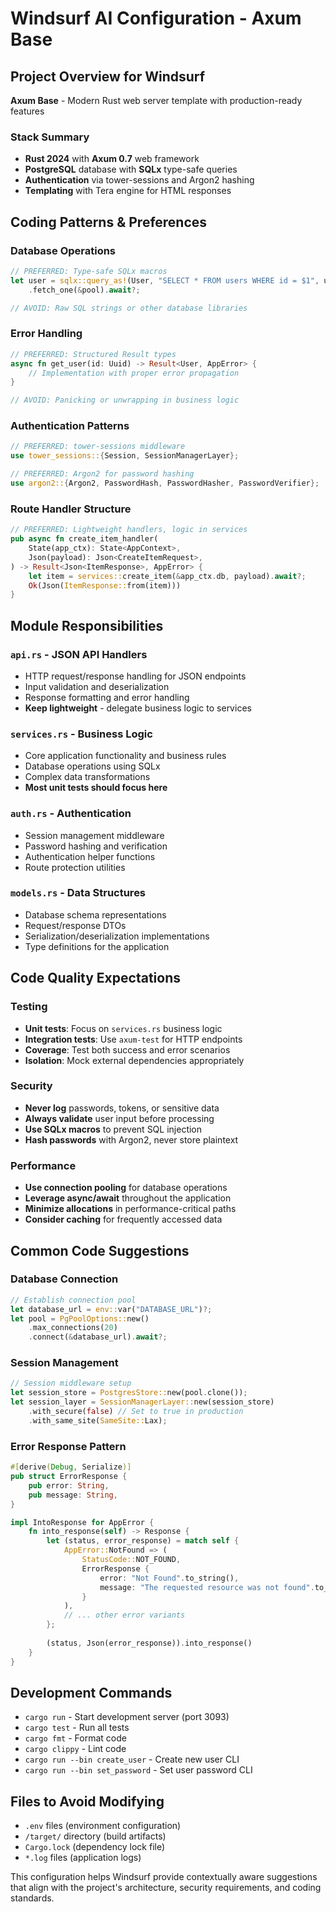 # Windsurf AI Configuration - Axum Base

## Project Overview for Windsurf
**Axum Base** - Modern Rust web server template with production-ready features

### Stack Summary
- **Rust 2024** with **Axum 0.7** web framework
- **PostgreSQL** database with **SQLx** type-safe queries
- **Authentication** via tower-sessions and Argon2 hashing
- **Templating** with Tera engine for HTML responses

## Coding Patterns & Preferences

### Database Operations
```rust
// PREFERRED: Type-safe SQLx macros
let user = sqlx::query_as!(User, "SELECT * FROM users WHERE id = $1", user_id)
    .fetch_one(&pool).await?;

// AVOID: Raw SQL strings or other database libraries
```

### Error Handling
```rust
// PREFERRED: Structured Result types
async fn get_user(id: Uuid) -> Result<User, AppError> {
    // Implementation with proper error propagation
}

// AVOID: Panicking or unwrapping in business logic
```

### Authentication Patterns
```rust
// PREFERRED: tower-sessions middleware
use tower_sessions::{Session, SessionManagerLayer};

// PREFERRED: Argon2 for password hashing
use argon2::{Argon2, PasswordHash, PasswordHasher, PasswordVerifier};
```

### Route Handler Structure
```rust
// PREFERRED: Lightweight handlers, logic in services
pub async fn create_item_handler(
    State(app_ctx): State<AppContext>,
    Json(payload): Json<CreateItemRequest>,
) -> Result<Json<ItemResponse>, AppError> {
    let item = services::create_item(&app_ctx.db, payload).await?;
    Ok(Json(ItemResponse::from(item)))
}
```

## Module Responsibilities

### `api.rs` - JSON API Handlers
- HTTP request/response handling for JSON endpoints
- Input validation and deserialization
- Response formatting and error handling
- **Keep lightweight** - delegate business logic to services

### `services.rs` - Business Logic
- Core application functionality and business rules
- Database operations using SQLx
- Complex data transformations
- **Most unit tests should focus here**

### `auth.rs` - Authentication
- Session management middleware
- Password hashing and verification
- Authentication helper functions
- Route protection utilities

### `models.rs` - Data Structures  
- Database schema representations
- Request/response DTOs
- Serialization/deserialization implementations
- Type definitions for the application

## Code Quality Expectations

### Testing
- **Unit tests**: Focus on `services.rs` business logic
- **Integration tests**: Use `axum-test` for HTTP endpoints
- **Coverage**: Test both success and error scenarios
- **Isolation**: Mock external dependencies appropriately

### Security
- **Never log** passwords, tokens, or sensitive data
- **Always validate** user input before processing
- **Use SQLx macros** to prevent SQL injection
- **Hash passwords** with Argon2, never store plaintext

### Performance
- **Use connection pooling** for database operations  
- **Leverage async/await** throughout the application
- **Minimize allocations** in performance-critical paths
- **Consider caching** for frequently accessed data

## Common Code Suggestions

### Database Connection
```rust
// Establish connection pool
let database_url = env::var("DATABASE_URL")?;
let pool = PgPoolOptions::new()
    .max_connections(20)
    .connect(&database_url).await?;
```

### Session Management
```rust
// Session middleware setup
let session_store = PostgresStore::new(pool.clone());
let session_layer = SessionManagerLayer::new(session_store)
    .with_secure(false) // Set to true in production
    .with_same_site(SameSite::Lax);
```

### Error Response Pattern
```rust
#[derive(Debug, Serialize)]
pub struct ErrorResponse {
    pub error: String,
    pub message: String,
}

impl IntoResponse for AppError {
    fn into_response(self) -> Response {
        let (status, error_response) = match self {
            AppError::NotFound => (
                StatusCode::NOT_FOUND,
                ErrorResponse {
                    error: "Not Found".to_string(),
                    message: "The requested resource was not found".to_string(),
                }
            ),
            // ... other error variants
        };
        
        (status, Json(error_response)).into_response()
    }
}
```

## Development Commands
- `cargo run` - Start development server (port 3093)
- `cargo test` - Run all tests
- `cargo fmt` - Format code
- `cargo clippy` - Lint code
- `cargo run --bin create_user` - Create new user CLI
- `cargo run --bin set_password` - Set user password CLI

## Files to Avoid Modifying
- `.env` files (environment configuration)
- `/target/` directory (build artifacts)  
- `Cargo.lock` (dependency lock file)
- `*.log` files (application logs)

This configuration helps Windsurf provide contextually aware suggestions that align with the project's architecture, security requirements, and coding standards.
